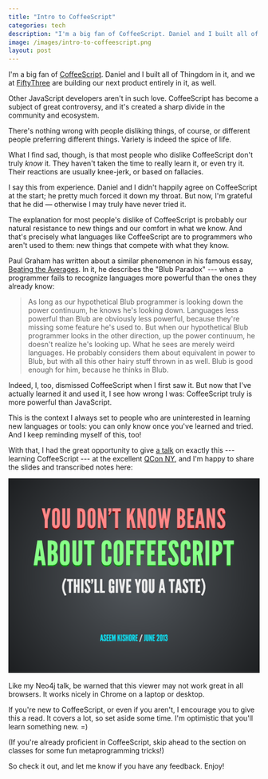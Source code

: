 ```yaml
---
title: "Intro to CoffeeScript"
categories: tech
description: "I'm a big fan of CoffeeScript. Daniel and I built all of Thingdom in it, and we at FiftyThree are building our next product entirely in it, as well."
image: /images/intro-to-coffeescript.png
layout: post
---
```


I'm a big fan of [CoffeeScript](http://coffeescript.org/). Daniel and I built all of Thingdom in it, and we at [FiftyThree](http://www.fiftythree.com/) are building our next product entirely in it, as well.

Other JavaScript developers aren't in such love. CoffeeScript has become a subject of great controversy, and it's created a sharp divide in the community and ecosystem.

There's nothing wrong with people disliking things, of course, or different people preferring different things. Variety is indeed the spice of life.

What I find sad, though, is that most people who dislike CoffeeScript don't truly *know* it. They haven't taken the time to really learn it, or even try it. Their reactions are usually knee-jerk, or based on fallacies.

I say this from experience. Daniel and I didn't happily agree on CoffeeScript at the start; he pretty much forced it down my throat. But now, I'm grateful that he did — otherwise I may truly have never tried it.

The explanation for most people's dislike of CoffeeScript is probably our natural resistance to new things and our comfort in what we know. And that's precisely what languages like CoffeeScript are to programmers who aren't used to them: new things that compete with what they know.

Paul Graham has written about a similar phenomenon in his famous essay, [Beating the Averages](http://www.paulgraham.com/avg.html). In it, he describes the "Blub Paradox" --- when a programmer fails to recognize languages more powerful than the ones they already know:

> As long as our hypothetical Blub programmer is looking down the power continuum, he knows he's looking down. Languages less powerful than Blub are obviously less powerful, because they're missing some feature he's used to. But when our hypothetical Blub programmer looks in the other direction, up the power continuum, he doesn't realize he's looking up. What he sees are merely weird languages. He probably considers them about equivalent in power to Blub, but with all this other hairy stuff thrown in as well. Blub is good enough for him, because he thinks in Blub.

Indeed, I, too, dismissed CoffeeScript when I first saw it. But now that I've actually learned it and used it, I see how wrong I was: CoffeeScript truly is more powerful than JavaScript.

This is the context I always set to people who are uninterested in learning new languages or tools: you can only know once you've learned and tried. And I keep reminding myself of this, too!

With that, I had the great opportunity to give [a talk](https://qconnewyork.com/node/293) on exactly this --- learning CoffeeScript --- at the excellent [QCon NY](https://qconnewyork.com/), and I'm happy to share the slides and transcribed notes here:

[![You Don't Know Beans About CoffeeScript (This'll Give You A Taste)](/images/intro-to-coffeescript.png)](/talks/intro-to-coffeescript)

Like my Neo4j talk, be warned that this viewer may not work great in all browsers. It works nicely in Chrome on a laptop or desktop.

If you're new to CoffeeScript, or even if you aren't, I encourage you to give this a read. It covers a lot, so set aside some time. I'm optimistic that you'll learn something new. =)

(If you're already proficient in CoffeeScript, skip ahead to the section on classes for some fun metaprogramming tricks!)

So check it out, and let me know if you have any feedback. Enjoy!
